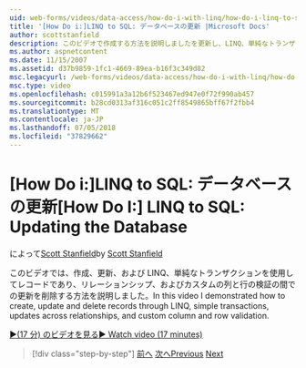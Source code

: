 ```yaml
---
uid: web-forms/videos/data-access/how-do-i-with-linq/how-do-i-linq-to-sql-updating-the-database
title: '[How Do i:]LINQ to SQL: データベースの更新 |Microsoft Docs'
author: scottstanfield
description: このビデオで作成する方法を説明しましたを更新し、LINQ、単純なトランザクションは、リレーションシップ、およびカスタムの列の間での更新を使用してレコードを削除し、.
ms.author: aspnetcontent
ms.date: 11/15/2007
ms.assetid: d37b9859-1fc1-4669-89ea-b16f3c349d82
msc.legacyurl: /web-forms/videos/data-access/how-do-i-with-linq/how-do-i-linq-to-sql-updating-the-database
msc.type: video
ms.openlocfilehash: c015991a3a12b6f523467ed947e0f72f990ab457
ms.sourcegitcommit: b28cd0313af316c051c2ff8549865bff67f2fbb4
ms.translationtype: MT
ms.contentlocale: ja-JP
ms.lasthandoff: 07/05/2018
ms.locfileid: "37829662"
---
```

<a name="how-do-i-linq-to-sql-updating-the-database"></a><span data-ttu-id="d9c64-103">[How Do i:]LINQ to SQL: データベースの更新</span><span class="sxs-lookup"><span data-stu-id="d9c64-103">[How Do I:] LINQ to SQL: Updating the Database</span></span>
====================
<span data-ttu-id="d9c64-104">によって[Scott Stanfield](https://github.com/scottstanfield)</span><span class="sxs-lookup"><span data-stu-id="d9c64-104">by [Scott Stanfield](https://github.com/scottstanfield)</span></span>

<span data-ttu-id="d9c64-105">このビデオでは、作成、更新、および LINQ、単純なトランザクションを使用してレコードであり、リレーションシップ、およびカスタムの列と行の検証の間での更新を削除する方法を説明しました。</span><span class="sxs-lookup"><span data-stu-id="d9c64-105">In this video I demonstrated how to create, update and delete records through LINQ, simple transactions, updates across relationships, and custom column and row validation.</span></span>

[<span data-ttu-id="d9c64-106">&#9654;(17 分) のビデオを見る</span><span class="sxs-lookup"><span data-stu-id="d9c64-106">&#9654; Watch video (17 minutes)</span></span>](https://channel9.msdn.com/Blogs/ASP-NET-Site-Videos/how-do-i-linq-to-sql-updating-the-database)

> [!div class="step-by-step"]
> <span data-ttu-id="d9c64-107">[前へ](how-do-i-linq-to-sql-querying-the-database.md)
> [次へ](how-do-i-linq-to-sql-linqdatasource.md)</span><span class="sxs-lookup"><span data-stu-id="d9c64-107">[Previous](how-do-i-linq-to-sql-querying-the-database.md)
[Next](how-do-i-linq-to-sql-linqdatasource.md)</span></span>
